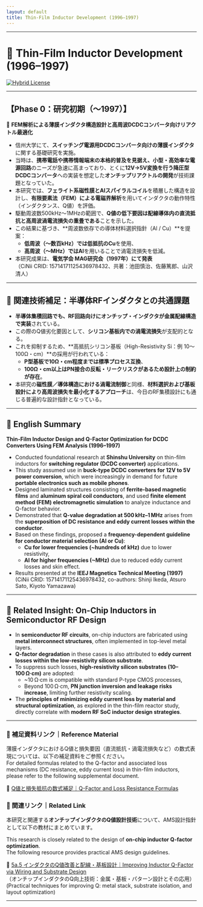 ```yaml
---
layout: default
title: Thin-Film Inductor Development (1996–1997) 
---
```


---

# 🧪 Thin-Film Inductor Development (1996–1997)

[![Hybrid License](https://img.shields.io/badge/license-Hybrid-blueviolet)](https://samizo-aitl.github.io/Edusemi-Plus/archive/#license)

---

## 【Phase 0：研究初期（〜1997）】  
🧪 **FEM解析による薄膜インダクタ構造設計と高周波DCDCコンバータ向けリアクトル最適化**

- 信州大学にて、**スイッチング電源用DCDCコンバータ向けの薄膜インダクタ**に関する基礎研究を実施。
- 当時は、**携帯電話や携帯情報端末の本格的普及を見据え、小型・高効率な電源回路**のニーズが急速に高まっており、とくに**12V→5V変換を行う降圧型DCDCコンバータ**への実装を想定した**オンチップリアクトルの開発**が技術課題となっていた。
- 本研究では、**フェライト系磁性膜とAlスパイラルコイル**を積層した構造を設計し、**有限要素法（FEM）による電磁界解析**を用いてインダクタの動作特性（インダクタンス、Q値）を評価。
- 駆動周波数500kHz〜1MHzの範囲で、**Q値の低下要因は配線導体内の直流抵抗と高周波渦電流損失の重畳である**ことを示した。
- この結果に基づき、**周波数依存での導体材料選択指針（Al / Cu）**を提案：
  - **低周波（〜数百kHz）では低抵抗のCu**を使用、
  - **高周波（〜MHz）ではAl**を用いることで渦電流損失を低減。
- 本研究成果は、**電気学会 MAG研究会（1997年）にて発表**  
  （CiNii CRID: 15714171125436978432、共著：池田慎治、佐藤篤郎、山沢清人）

---

## 🧩 関連技術補足：半導体RFインダクタとの共通課題

- **半導体集積回路でも、RF回路向けにオンチップ・インダクタが金属配線構造で実装**されている。
- この際のQ値劣化要因として、**シリコン基板内での渦電流損失**が支配的となる。
- これを抑制するため、**高抵抗シリコン基板（High-Resistivity Si：例 10〜100Ω・cm）**の採用が行われている：
  - **P型基板で10Ω・cm程度までは標準プロセス互換**、
  - **100Ω・cm以上はPN接合の反転・リークリスクがあるため設計上の制約が存在**。
- 本研究の**磁性膜／導体構造における渦電流制御**と同様、**材料選択および基板設計により高周波損失を最小化するアプローチ**は、今日のRF集積設計にも通じる普遍的な設計指針となっている。

---

## 🧭 English Summary

**Thin-Film Inductor Design and Q-Factor Optimization for DCDC Converters Using FEM Analysis (1996–1997)**

- Conducted foundational research at **Shinshu University** on thin-film inductors for **switching regulator (DCDC converter)** applications.
- This study assumed use in **buck-type DCDC converters for 12V to 5V power conversion**, which were increasingly in demand for future **portable electronics such as mobile phones**.
- Designed laminated structures consisting of **ferrite-based magnetic films** and **aluminum spiral coil conductors**, and used **finite element method (FEM) electromagnetic simulation** to analyze inductance and Q-factor behavior.
- Demonstrated that **Q-value degradation at 500 kHz–1 MHz** arises from the **superposition of DC resistance and eddy current losses within the conductor**.
- Based on these findings, proposed a **frequency-dependent guideline for conductor material selection (Al or Cu)**:
  - **Cu for lower frequencies (~hundreds of kHz)** due to lower resistivity,  
  - **Al for higher frequencies (~MHz)** due to reduced eddy current losses and skin effect.
- Results presented at the **IEEJ Magnetics Technical Meeting (1997)**  
  (CiNii CRID: 15714171125436978432, co-authors: Shinji Ikeda, Atsuro Sato, Kiyoto Yamazawa)

---

## 🧩 Related Insight: On-Chip Inductors in Semiconductor RF Design

- In **semiconductor RF circuits**, on-chip inductors are fabricated using **metal interconnect structures**, often implemented in top-level metal layers.
- **Q-factor degradation** in these cases is also attributed to **eddy current losses within the low-resistivity silicon substrate**.
- To suppress such losses, **high-resistivity silicon substrates (10–100 Ω·cm)** are adopted:
  - ~10 Ω·cm is compatible with standard P-type CMOS processes,
  - Beyond 100 Ω·cm, **PN junction inversion and leakage risks increase**, limiting further resistivity scaling.
- The **principles of minimizing eddy current loss by material and structural optimization**, as explored in the thin-film reactor study, directly correlate with **modern RF SoC inductor design strategies**.

---

### 📐 補足資料リンク｜Reference Material

薄膜インダクタにおけるQ値と損失要因（直流抵抗・渦電流損失など）の数式表現については、以下の補足資料をご参照ください。  
For detailed formulas related to the Q-factor and associated loss mechanisms (DC resistance, eddy current loss) in thin-film inductors, please refer to the following supplemental document.

📘 [Q値と損失抵抗の数式補足｜Q-Factor and Loss Resistance Formulas](./inductor_q_formula.md)

### 🔗 関連リンク｜Related Link

本研究と関連する**オンチップインダクタのQ値設計技術**について、AMS設計指針として以下の教材にまとめています。

This research is closely related to the design of **on-chip inductor Q-factor optimization**.  
The following resource provides practical AMS design guidelines.

📘 [5a.5 インダクタのQ値改善と配線・基板設計｜Improving Inductor Q-Factor via Wiring and Substrate Design](http://samizo-aitl.github.io/Edusemi-v4x/d_chapter5a_analog_mixed_signal/5_inductor_q_factor/)  
（オンチップインダクタのQ向上技術：金属・基板・パターン設計とその応用）  
(Practical techniques for improving Q: metal stack, substrate isolation, and layout optimization)

---

<!-- Optionally, insert a future image or graph -->
<!-- ![Thin-Film Inductor Structure](./images/thin_film_inductor_structure.png) -->
<!-- ※ Q値 vs 周波数グラフの追加予定 -->
